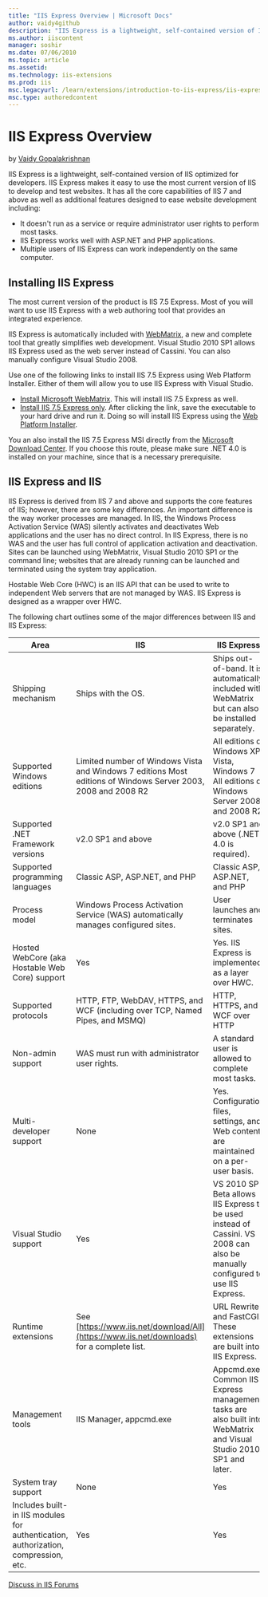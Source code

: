 ```yaml
---
title: "IIS Express Overview | Microsoft Docs"
author: vaidy4github
description: "IIS Express is a lightweight, self-contained version of IIS optimized for developers. IIS Express makes it easy to use the most current version of IIS to dev..."
ms.author: iiscontent
manager: soshir
ms.date: 07/06/2010
ms.topic: article
ms.assetid: 
ms.technology: iis-extensions
ms.prod: iis
msc.legacyurl: /learn/extensions/introduction-to-iis-express/iis-express-overview
msc.type: authoredcontent
---
```

IIS Express Overview
====================
by [Vaidy Gopalakrishnan](https://github.com/vaidy4github)

IIS Express is a lightweight, self-contained version of IIS optimized for developers. IIS Express makes it easy to use the most current version of IIS to develop and test websites. It has all the core capabilities of IIS 7 and above as well as additional features designed to ease website development including:

- It doesn't run as a service or require administrator user rights to perform most tasks.
- IIS Express works well with ASP.NET and PHP applications.
- Multiple users of IIS Express can work independently on the same computer.

<a id="Installation"></a>

## Installing IIS Express

The most current version of the product is IIS 7.5 Express. Most of you will want to use IIS Express with a web authoring tool that provides an integrated experience.

IIS Express is automatically included with [WebMatrix](https://www.microsoft.com/web/webmatrix "Microsoft WebMatrix"), a new and complete tool that greatly simplifies web development. Visual Studio 2010 SP1 allows IIS Express used as the web server instead of Cassini. You can also manually configure Visual Studio 2008.

Use one of the following links to install IIS 7.5 Express using Web Platform Installer. Either of them will allow you to use IIS Express with Visual Studio.

- [Install Microsoft WebMatrix](https://www.microsoft.com/web/gallery/install.aspx?appid=WebMatrix "Install Microsoft WebMatrix"). This will install IIS 7.5 Express as well.
- [Install IIS 7.5 Express only](https://www.microsoft.com/web/gallery/install.aspx?appid=IISExpress "Install IIS 7.5 Express"). After clicking the link, save the executable to your hard drive and run it. Doing so will install IIS Express using the [Web Platform Installer](../../install/web-platform-installer/using-the-microsoft-web-platform-installer.md "Web Platform Installer").

You an also install the IIS 7.5 Express MSI directly from the [Microsoft Download Center](https://www.microsoft.com/downloads/en/details.aspx?FamilyID=abc59783-89de-4adc-b770-0a720bb21deb). If you choose this route, please make sure .NET 4.0 is installed on your machine, since that is a necessary prerequisite.

## IIS Express and IIS

IIS Express is derived from IIS 7 and above and supports the core features of IIS; however, there are some key differences. An important difference is the way worker processes are managed. In IIS, the Windows Process Activation Service (WAS) silently activates and deactivates Web applications and the user has no direct control. In IIS Express, there is no WAS and the user has full control of application activation and deactivation. Sites can be launched using WebMatrix, Visual Studio 2010 SP1 or the command line; websites that are already running can be launched and terminated using the system tray application.

Hostable Web Core (HWC) is an IIS API that can be used to write to independent Web servers that are not managed by WAS. IIS Express is designed as a wrapper over HWC.

The following chart outlines some of the major differences between IIS and IIS Express:

| **Area** | **IIS** | **IIS Express** |
| --- | --- | --- |
| Shipping mechanism | Ships with the OS. | Ships out-of-band. It is automatically included with WebMatrix but can also be installed separately. |
| Supported Windows editions | Limited number of Windows Vista and Windows 7 editions Most editions of Windows Server 2003, 2008 and 2008 R2 | All editions of Windows XP, Vista, Windows 7 All editions of Windows Server 2008 and 2008 R2 |
| Supported .NET Framework versions | v2.0 SP1 and above | v2.0 SP1 and above (.NET 4.0 is required). |
| Supported programming languages | Classic ASP, ASP.NET, and PHP | Classic ASP, ASP.NET, and PHP |
| Process model | Windows Process Activation Service (WAS) automatically manages configured sites. | User launches and terminates sites. |
| Hosted WebCore (aka Hostable Web Core) support | Yes | Yes. IIS Express is implemented as a layer over HWC. |
| Supported protocols | HTTP, FTP, WebDAV, HTTPS, and WCF (including over TCP, Named Pipes, and MSMQ) | HTTP, HTTPS, and WCF over HTTP |
| Non-admin support | WAS must run with administrator user rights. | A standard user is allowed to complete most tasks. |
| Multi-developer support | None | Yes. Configuration files, settings, and Web content are maintained on a per-user basis. |
| Visual Studio support | Yes | VS 2010 SP1 Beta allows IIS Express to be used instead of Cassini. VS 2008 can also be manually configured to use IIS Express. |
| Runtime extensions | See [https://www.iis.net/download/All](https://www.iis.net/downloads) for a complete list. | URL Rewrite and FastCGI. These extensions are built into IIS Express. |
| Management tools | IIS Manager, appcmd.exe | Appcmd.exe. Common IIS Express management tasks are also built into WebMatrix and Visual Studio 2010 SP1 and later. |
| System tray support | None | Yes |
| Includes built-in IIS modules for authentication, authorization, compression, etc. | Yes | Yes |
  
  
[Discuss in IIS Forums](https://forums.iis.net/1166.aspx)